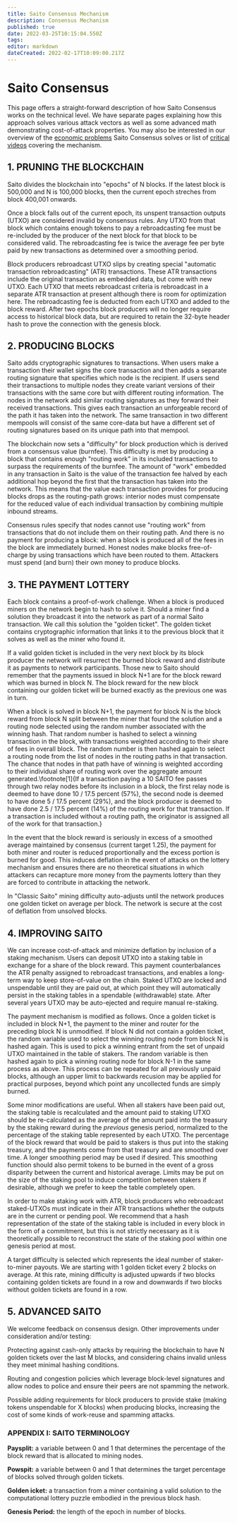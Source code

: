 ```yaml
---
title: Saito Consensus Mechanism
description: Consensus Mechanism
published: true
date: 2022-03-25T10:15:04.550Z
tags: 
editor: markdown
dateCreated: 2022-02-17T10:09:00.217Z
---
```


# Saito Consensus

This page offers a straight-forward description of how Saito Consensus works on the technical level. We have separate pages explaining how this approach solves various attack vectors as well as some advanced math demonstrating cost-of-attack properties. You may also be interested in our overview of the [economic problems](/consensus/economics) Saito Consensus solves or list of [critical videos](/consensus/videos) covering the mechanism.

## 1. PRUNING THE BLOCKCHAIN

Saito divides the blockchain into "epochs" of N blocks. If the latest block is 500,000 and N is 100,000 blocks, then the current epoch streches from block 400,001 onwards.

Once a block falls out of the current epoch, its unspent transaction outputs (UTXO) are considered invalid by consensus rules. Any UTXO from that block which contains enough tokens to pay a rebroadcasting fee must be re-included by the producer of the next block for that block to be considered valid. The rebroadcasting fee is twice the average fee per byte paid by new transactions as determined over a smoothing period.

Block producers rebroadcast UTXO slips by creating special "automatic transaction rebroadcasting" (ATR) transactions. These ATR transactions include the original transaction as embedded data, but come with new UTXO. Each UTXO that meets rebroadcast criteria is rebroadcast in a separate ATR transaction at present although there is room for optimization here. The rebroadcasting fee is deducted from each UTXO and added to the block reward. After two epochs block producers will no longer require access to historical block data, but are required to retain the 32-byte header hash to prove the connection with the genesis block.

## 2. PRODUCING BLOCKS

Saito adds cryptographic signatures to transactions. When users make a transaction their wallet signs the core transaction and then adds a separate routing signature that specifies which node is the recipient. If users send their transactions to multiple nodes they create variant versions of their transactions with the same core but with different routing information. The nodes in the network add similar routing signatures as they forward their received transactions. This gives each transaction an unforgeable record of the path it has taken into the network. The same transaction in two different mempools will consist of the same core-data but have a different set of routing signatures based on its unique path into that mempool.

The blockchain now sets a "difficulty" for block production which is derived from a consensus value (burnfee). This difficulty is met by producing a block that contains enough "routing work" in its included transactions to surpass the requirements of the burnfee. The amount of "work" embedded in any transaction in Saito is the value of the transaction fee halved by each additional hop beyond the first that the transaction has taken into the network. This means that the value each transaction provides for producing blocks drops as the routing-path grows: interior nodes must compensate for the reduced value of each individual transaction by combining multiple inbound streams.

Consensus rules specify that nodes cannot use "routing work" from transactions that do not include them on their routing path. And there is no payment for producing a block: when a block is produced all of the fees in the block are immediately burned. Honest nodes make blocks free-of-charge by using transactions which have been routed to them. Attackers must spend (and burn) their own money to produce blocks.

## 3. THE PAYMENT LOTTERY

Each block contains a proof-of-work challenge. When a block is produced miners on the network begin to hash to solve it. Should a miner find a solution they broadcast it into the network as part of a normal Saito transaction. We call this solution the "golden ticket". The golden ticket contains cryptographic information that links it to the previous block that it solves as well as the miner who found it.

If a valid golden ticket is included in the very next block by its block producer the network will resurrect the burned block reward and distribute it as payments to network participants. Those new to Saito should remember that the payments issued in block N+1 are for the block reward which was burned in block N. The block reward for the new block containing our golden ticket will be burned exactly as the previous one was in turn.

When a block is solved in block N+1, the payment for block N is the block reward from block N split between the miner that found the solution and a routing node selected using the random number associated with the winning hash. That random number is hashed to select a winning transaction in the block, with transactions weighted according to their share of fees in overall block. The random number is then hashed again to select a routing node from the list of nodes in the routing paths in that transaction. The chance that nodes in that path have of winning is weighted according to their individual share of routing work over the aggregate amount generated.\footnote[1]{If a transaction paying a 10 SAITO fee passes through two relay nodes before its inclusion in a block, the first relay node is deemed to have done 10 / 17.5 percent (57\%), the second node is deemed to have done 5 / 17.5 percent (29\%), and the block producer is deemed to have done 2.5 / 17.5 percent (14\%) of the routing work for that transaction. If a transaction is included without a routing path, the originator is assigned all of the work for that transaction.}

In the event that the block reward is seriously in excess of a smoothed average maintained by consensus (current target 1.25), the payment for both miner and router is reduced proportionally and the excess portion is burned for good. This induces deflation in the event of attacks on the lottery mechanism and ensures there are no theoretical situations in which attackers can recapture more money from the payments lottery than they are forced to contribute in attacking the network.

In "Classic Saito" mining difficulty auto-adjusts until the network produces one golden ticket on average per block. The network is secure at the cost of deflation from unsolved blocks.


## 4. IMPROVING SAITO

We can increase cost-of-attack and minimize deflation by inclusion of a staking mechanism. Users can deposit UTXO into a staking table in exchange for a share of the block reward. This payment counterbalances the ATR penalty assigned to rebroadcast transactions, and enables a long-term way to keep store-of-value on the chain. Staked UTXO are locked and unspendable until they are paid out, at which point they will automatically persist in the staking tables in a spendable (withdrawable) state. After several years UTXO may be auto-ejected and require manual re-staking.

The payment mechanism is modified as follows. Once a golden ticket is included in block N+1, the payment to the miner and router for the preceding block N is unmodified. If block N did not contain a golden ticket, the random variable used to select the winning routing node from block N is hashed again. This is used to pick a winning entrant from the set of unpaid UTXO maintained in the table of stakers. The random variable is then hashed again to pick a winning routing node for block N-1 in the same process as above. This process can be repeated for all previously unpaid blocks, although an upper limit to backwards recusion may be applied for practical purposes, beyond which point any uncollected funds are simply burned.

Some minor modifications are useful. When all stakers have been paid out, the staking table is recalculated and the amount paid to staking UTXO should be re-calculated as the average of the amount paid into the treasury by the staking reward during the *previous* genesis period, normalized to the percentage of the staking table represented by each UTXO. The percentage of the block reward that would be paid to stakers is thus put into the staking treasury, and the payments come from that treasury and are smoothed over time. A longer smoothing period may be used if desired. This smoothing function should also permit tokens to be burned in the event of a gross disparity between the current and historical average. Limits may be put on the size of the staking pool to induce competition between stakers if desirable, although we prefer to keep the table completely open.

In order to make staking work with ATR, block producers who rebroadcast staked-UTXOs must indicate in their ATR transactions whether the outputs are in the current or pending pool. We recommend that a hash representation of the state of the staking table is included in every block in the form of a commitment, but this is not strictly necessary as it is theoretically possible to reconstruct the state of the staking pool within one genesis period at most.

A target difficulty is selected which represents the ideal number of staker-to-miner payouts. We are starting with 1 golden ticket every 2 blocks on average. At this rate, mining difficulty is adjusted upwards if two blocks containing golden tickets are found in a row and downwards if two blocks without golden tickets are found in a row.


## 5. ADVANCED SAITO

We welcome feedback on consensus design. Other improvements under consideration and/or testing:

Protecting against cash-only attacks by requiring the blockchain to have N golden tickets over the last M blocks, and considering chains invalid unless they meet minimal hashing conditions.

Routing and congestion policies which leverage block-level signatures and allow nodes to police and ensure their peers are not spamming the network.

Possible adding requirements for block producers to provide stake (making tokens unspendable for X blocks) when producing blocks, increasing the cost of some kinds of work-reuse and spamming attacks.


### APPENDIX I: SAITO TERMINOLOGY

**Paysplit:** a variable between 0 and 1 that determines the percentage of the block reward that is allocated to mining nodes.

**Powspit:** a variable between 0 and 1 that determines the target percentage of blocks solved through golden tickets.

**Golden icket:** a transaction from a miner containing a valid solution to the computational lottery puzzle embodied in the previous block hash.

**Genesis Period:** the length of the epoch in number of blocks.




